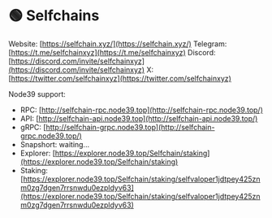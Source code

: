 # 🟢 Selfchains

Website: [https://selfchain.xyz/](https://selfchain.xyz/) Telegram: [https://t.me/selfchainxyz](https://t.me/selfchainxyz) Discord: [https://discord.com/invite/selfchainxyz](https://discord.com/invite/selfchainxyz) X: [https://twitter.com/selfchainxyz](https://twitter.com/selfchainxyz)

Node39 support:

* RPC: [http://selfchain-rpc.node39.top](http://selfchain-rpc.node39.top/)
* API: [http://selfchain-api.node39.top](http://selfchain-api.node39.top/)
* gRPC: [http://selfchain-grpc.node39.top](http://selfchain-grpc.node39.top/)
* Snapshort: waiting...
* Explorer: [https://explorer.node39.top/Selfchain/staking](https://explorer.node39.top/Selfchain/staking)
* Staking: [https://explorer.node39.top/Selfchain/staking/selfvaloper1jdtpey425znm0zg7dgen7rrsnwdu0ezpldyv63](https://explorer.node39.top/Selfchain/staking/selfvaloper1jdtpey425znm0zg7dgen7rrsnwdu0ezpldyv63)

